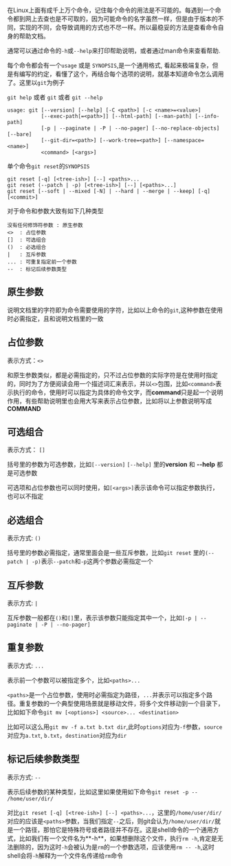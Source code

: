 在Linux上面有成千上万个命令，记住每个命令的用法是不可能的。每遇到一个命令都到网上去查也是不可取的，因为可能命令的名字虽然一样，但是由于版本的不同，实现的不同，会导致调用的方式也不尽一样。所以最稳妥的方法是查看命令自身的帮助文档。



通常可以通过命令的`-h`或`--help`来打印帮助说明，或者通过man命令来查看帮助.

每个命令都会有一个`usage` 或是 `SYNOPSIS`,是一个通用格式, 看起来极端复杂，但是有编写的约定，看懂了这个，再结合每个选项的说明，就基本知道命令怎么调用了。这里以`git`为例子

`git help` 或者 `git` 或者 `git --help` 
```
usage: git [--version] [--help] [-C <path>] [-c <name>=<value>]
           [--exec-path[=<path>]] [--html-path] [--man-path] [--info-path]
           [-p | --paginate | -P | --no-pager] [--no-replace-objects] [--bare]
           [--git-dir=<path>] [--work-tree=<path>] [--namespace=<name>]
           <command> [<args>]
```

单个命令`git reset`的`SYNOPSIS`
```
git reset [-q] [<tree-ish>] [--] <paths>...
git reset (--patch | -p) [<tree-ish>] [--] [<paths>...]
git reset [--soft | --mixed [-N] | --hard | --merge | --keep] [-q] [<commit>]
```

对于命令和参数大致有如下几种类型
```
没有任何修饰符参数 : 原生参数
<>  : 占位参数
[]  : 可选组合
()  : 必选组合
|   : 互斥参数
... : 可重复指定前一个参数
--  : 标记后续参数类型
```

## 原生参数 ##
说明文档里的字符即为命令需要使用的字符，比如以上命令的`git`,这种参数在使用时必需指定，且和说明文档里的一致

## 占位参数 ##
表示方式：`<>`

和原生参数类似，都是必需指定的，只不过占位参数的实际字符是在使用时指定的，同时为了方便阅读会用一个描述词汇来表示，并以`<>`包围，比如`<command>`表示执行的命令，使用时可以指定为具体的命令文字，而**command**只是起一个说明作用，有些帮助说明里也会用大写来表示占位参数，比如将以上参数说明写成**COMMAND**

## 可选组合 ##

表示方式： `[]`

括号里的参数为可选参数，比如`[--version]` `[--help]` 里的**version** 和 **--help** 都是可选参数

可选项和占位参数也可以同时使用，如`[<args>]`表示该命令可以指定参数执行，也可以不指定

## 必选组合 ##

表示方式: `()`

括号里的参数必需指定，通常里面会是一些互斥参数，比如`git reset` 里的`(--patch | -p)`表示`--patch`和`-p`这两个参数必需指定一个

## 互斥参数 ##

表示方式: `|`

互斥参数一般都在`()`和`[]`里，表示该参数只能指定其中一个，比如`[-p | --paginate | -P | --no-pager]`

## 重复参数 ##

表示方式: `...`

表示前一个参数可以被指定多个，比如`<paths>...`

`<paths>`是一个占位参数，使用时必需指定为路径，`...`并表示可以指定多个路径。重复参数的一个典型使用场景就是移动文件，将多个文件移动到一个目录下，比如如下命令`git mv [<options>] <source>... <destination>`

比如可以这么用`git mv -f a.txt b.txt dir`,此时`options`对应为`-f`参数，`source`对应为`a.txt`, `b.txt`，`destination`对应为`dir`

## 标记后续参数类型 ##

表示方式: `--`

表示后续参数的某种类型，比如这里如果使用如下命令`git reset -p -- /home/user/dir/`

对比`git reset [-q] [<tree-ish>] [--] <paths>...`，这里的`/home/user/dir/`对应的应该是`<paths>`参数，当我们指定`--`之后，则git会认为`/home/user/dir/`就是一个路径，那怕它是特殊符号或者路径并不存在。这是shell命令的一个通用方式，比如我们有一个文件名为**-h**，如果想删除这个文件，执行`rm -h`,肯定是无法删除的，因为这时`-h`会被认为是`rm`的一个参数选项，应该使用`rm -- -h`,这时shell会将`-h`解释为一个文件名传递给`rm`命令